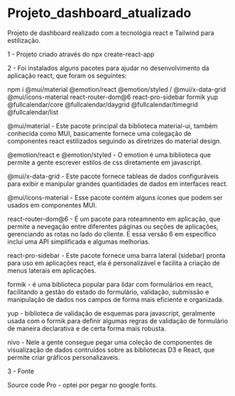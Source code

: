# Projeto_dashboard_atualizado

 Projeto de dashboard realizado com a tecnológia react e Tailwind para estilização.

1 - Projeto criado através do npx create-react-app

2 - Foi instalados alguns pacotes para ajudar no desenvolvimento da aplicação react, que foram os seguintes:

npm i @mui/material @emotion/react @emotion/styled / @mui/x-data-grid @mui/icons-material react-router-dom@6 react-pro-sidebar formik yup @fullcalendar/core @fullcalendar/daygrid @fullcalendar/timegrid @fullcalendar/list

@mui/material - Este pacote principal da biblioteca material-ui, também conhecida como MUI, basicamente fornece uma colegação de componentes react estilizados seguindo as diretrizes do material design.

@emotion/react e @emotion/styled - O emotion é uma biblioteca que permite a gente escrever estilos de css diretamente em javascript.

@mui/x-data-grid - Este pacote fornece tableas de dados configuráveis para exibir e manipular grandes quantidades de dados em interfaces react.

@mui/icons-material - Esse pacote contém alguns ícones que podem ser usados em componentes MUI.

react-router-dom@6 - É um pacote para roteamnento em aplicação, que permite a nevegação entre diferentes páginas ou seções de aplicações, gerenciando as rotas no lado do cliente. E essa versão 6 em específico incluí uma API simplificada e algumas melhorias.

react-pro-sidebar - Este pacote fornece uma barra lateral (sidebar) pronta para uso em aplicações react, ela é personalizável e facilita a criação de menus laterais em aplicações.

formik - é uma biblioteca popular para lidar com formulários em react, facilitando a gestão do estado do formulário, validação, submissão e manipulação de dados nos campos de forma mais eficiente e organizada.

yup - biblioteca de validação de esquemas para javascript, geralmente usada com o formik para definir algumas regras de validação de formulário de maneira declarativa e de certa forma mais robusta.

nivo - Nele a gente consegue pegar uma coleção de componentes de visualização de dados contruídos sobre as bibliotecas D3 e React, que permite criar gráficos personalizaveis.

3 - Fonte

Source code Pro - optei por pegar no google fonts.



